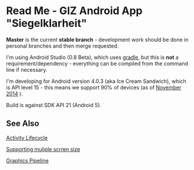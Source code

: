 # Read Me -  GIZ  Android App "Siegelklarheit" #

**Master** is the current **stable branch** - development work should be done in personal branches and then merge requested.

I'm using Android Studio (0.8 Beta), which uses [gradle](http://www.gradle.org/), but this is **not** a requirement/dependency - everything can be compiled from the command line if necessary.

I'm developing for Android version 4.0.3 (aka Ice Cream Sandwich), which is API level 15 - this means we support 90% of devices (as of [November 2014](https://developer.android.com/about/dashboards/index.html) ).

Build is against SDK API 21 (Android 5).

## See Also ##

[Activity Lifecycle](http://developer.android.com/reference/android/app/Activity.html)

[Supporting muliple scrren size](http://developer.android.com/guide/practices/screens_support.html)

[Graphics Pipeline](https://source.android.com/devices/graphics.html)